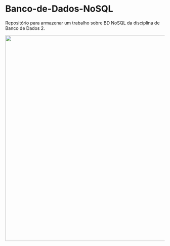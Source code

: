 # Banco-de-Dados-NoSQL
Repositório para armazenar um trabalho sobre BD NoSQL da disciplina de Banco de Dados 2.

<img src=https://miro.medium.com/v2/resize:fit:1358/0*X-0eofkqVhJFYcfC width=650>
